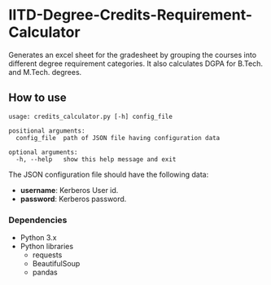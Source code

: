# IITD-Degree-Credits-Requirement-Calculator

Generates an excel sheet for the gradesheet by grouping the courses into different degree requirement categories. It also calculates DGPA for B.Tech. and M.Tech. degrees.


## How to use
	usage: credits_calculator.py [-h] config_file

	positional arguments:
	  config_file  path of JSON file having configuration data

	optional arguments:
	  -h, --help   show this help message and exit
    
The JSON configuration file should have the following data:
 - **username**: Kerberos User id.
 - **password**: Kerberos password.

### Dependencies
- Python 3.x
- Python libraries
    * requests
    * BeautifulSoup
    * pandas
